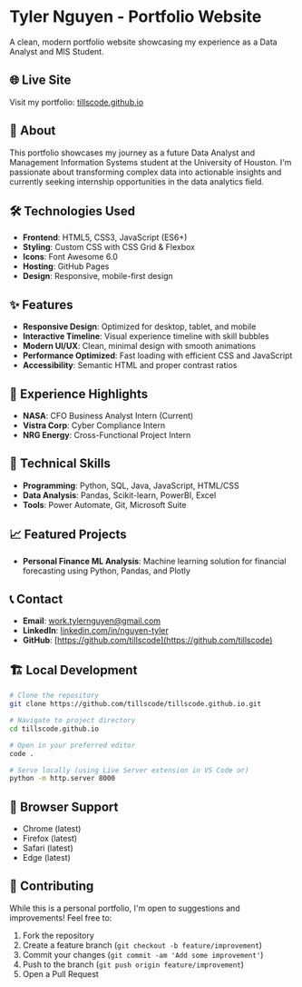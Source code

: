 # Tyler Nguyen - Portfolio Website

A clean, modern portfolio website showcasing my experience as a Data Analyst and MIS Student.

## 🌐 Live Site
Visit my portfolio: [tillscode.github.io](https://tillscode.github.io)

## 🎯 About
This portfolio showcases my journey as a future Data Analyst and Management Information Systems student at the University of Houston. I'm passionate about transforming complex data into actionable insights and currently seeking internship opportunities in the data analytics field.

## 🛠️ Technologies Used
- **Frontend**: HTML5, CSS3, JavaScript (ES6+)
- **Styling**: Custom CSS with CSS Grid & Flexbox
- **Icons**: Font Awesome 6.0
- **Hosting**: GitHub Pages
- **Design**: Responsive, mobile-first design

## ✨ Features
- **Responsive Design**: Optimized for desktop, tablet, and mobile
- **Interactive Timeline**: Visual experience timeline with skill bubbles
- **Modern UI/UX**: Clean, minimal design with smooth animations
- **Performance Optimized**: Fast loading with efficient CSS and JavaScript
- **Accessibility**: Semantic HTML and proper contrast ratios

## 🚀 Experience Highlights
- **NASA**: CFO Business Analyst Intern (Current)
- **Vistra Corp**: Cyber Compliance Intern
- **NRG Energy**: Cross-Functional Project Intern

## 🔧 Technical Skills
- **Programming**: Python, SQL, Java, JavaScript, HTML/CSS
- **Data Analysis**: Pandas, Scikit-learn, PowerBI, Excel
- **Tools**: Power Automate, Git, Microsoft Suite

## 📈 Featured Projects
- **Personal Finance ML Analysis**: Machine learning solution for financial forecasting using Python, Pandas, and Plotly

## 📞 Contact
- **Email**: work.tylernguyen@gmail.com
- **LinkedIn**: [linkedin.com/in/nguyen-tyler](https://www.linkedin.com/in/nguyen-tyler/)
- **GitHub**: [https://github.com/tillscode](https://github.com/tillscode)

## 🏗️ Local Development

```bash
# Clone the repository
git clone https://github.com/tillscode/tillscode.github.io.git

# Navigate to project directory
cd tillscode.github.io

# Open in your preferred editor
code .

# Serve locally (using Live Server extension in VS Code or)
python -m http.server 8000
```

## 📱 Browser Support
- Chrome (latest)
- Firefox (latest)
- Safari (latest)
- Edge (latest)

## 🤝 Contributing
While this is a personal portfolio, I'm open to suggestions and improvements! Feel free to:
1. Fork the repository
2. Create a feature branch (`git checkout -b feature/improvement`)
3. Commit your changes (`git commit -am 'Add some improvement'`)
4. Push to the branch (`git push origin feature/improvement`)
5. Open a Pull Request

